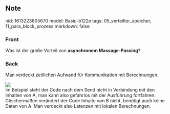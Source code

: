 ## Note
nid: 1613223805670
model: Basic-b122e
tags: 05_verteilter_speicher, 11_para_block_prozess
markdown: false

### Front
Was ist der große Vorteil von <b>asynchronem Massage-Passing</b>?

### Back
Man verdeckt zeitlichen Aufwand für  Kommunikation mit Berechnungen.<div>
</div><div><img src="paste-d7118a78b8d442507491b736bfbe266090ff24b5.jpg">
</div><div>
</div><div>
</div><div>Im Beispiel steht der Code nach dem Send nicht in Verbindung mit den Inhalten von A, man kann also gefahrlos mit der Ausführung fortfahren.</div><div>
</div><div>Gleichermaßen verändert der Code Inhalte von B nicht, benötigt auch keine Daten von A. Man verdeckt also Latenzen mit lokalen Berechnungen.</div>
